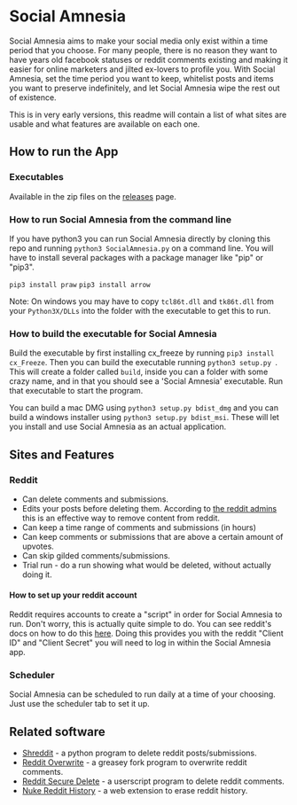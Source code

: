 # Social Amnesia
Social Amnesia aims to make your social media only exist within a time period that you choose. For many people, there is no reason they want to have years old facebook statuses or reddit comments existing and making it easier for online marketers and jilted ex-lovers to profile you. With Social Amnesia, set the time period you want to keep, whitelist posts and items you want to preserve indefinitely, and let Social Amnesia wipe the rest out of existence.

This is in very early versions, this readme will contain a list of what sites are usable and what features are available on each one.

## How to run the App

### Executables

Available in the zip files on the [releases](https://github.com/Nick-Gottschlich/Social-Amnesia/releases) page.

### How to run Social Amnesia from the command line
If you have python3 you can run Social Amnesia directly by cloning this repo and running `python3 SocialAmnesia.py` on a command line. You will have to install several packages with a package manager like "pip" or "pip3".

`pip3 install praw`
`pip3 install arrow`

Note: On windows you may have to copy `tcl86t.dll` and `tk86t.dll` from your `Python3X/DLLs` into the folder with the executable to get this to run.

### How to build the executable for Social Amnesia

Build the executable by first installing cx_freeze by running `pip3 install cx_Freeze`. Then you can build the executable running `python3 setup.py `. This will create a folder called `build`, inside you can a folder with some crazy name, and in that you should see a 'Social Amnesia' executable. Run that executable to start the program.

You can build a mac DMG using `python3 setup.py bdist_dmg` and you can build a windows installer using `python3 setup.py bdist_msi`. These will let you install and use Social Amnesia as an actual application.


## Sites and Features

### Reddit
* Can delete comments and submissions.
* Edits your posts before deleting them. According to [the reddit admins](https://www.reddit.com/r/blog/comments/1dhw2j/reddits_privacy_policy_has_been_rewritten_from/c9qgbbb/) this is an effective way to remove content from reddit.
* Can keep a time range of comments and submissions (in hours)
* Can keep comments or submissions that are above a certain amount of upvotes.
* Can skip gilded comments/submissions.
* Trial run - do a run showing what would be deleted, without actually doing it.

#### How to set up your reddit account

Reddit requires accounts to create a "script" in order for Social Amnesia to run. Don't worry, this is actually quite simple to do. You can see reddit's docs on how to do this [here](https://github.com/reddit-archive/reddit/wiki/OAuth2-Quick-Start-Example#first-steps). Doing this provides you with the reddit "Client ID" and "Client Secret" you will need to log in within the Social Amnesia app.

### Scheduler

Social Amnesia can be scheduled to run daily at a time of your choosing. Just use the scheduler tab to set it up.

## Related software

- [Shreddit](https://github.com/x89/Shreddit) - a python program to delete reddit posts/submissions.
- [Reddit Overwrite](https://greasyfork.org/en/scripts/10380-reddit-overwrite) - a greasey fork program to overwrite reddit comments.
- [Reddit Secure Delete](https://userscripts-mirror.org/scripts/show/166415) - a userscript program to delete reddit comments.
- [Nuke Reddit History](https://www.reddit.com/r/NukeRedditHistory/) - a web extension to erase reddit history.
